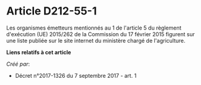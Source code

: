 # Article D212-55-1

Les organismes émetteurs mentionnés au 1 de l'article 5 du règlement d'exécution (UE) 2015/262 de la Commission du 17 février
2015 figurent sur une liste publiée sur le site internet du ministère chargé de l'agriculture.

**Liens relatifs à cet article**

_Créé par_:

  - Décret n°2017-1326 du 7 septembre 2017 - art. 1

